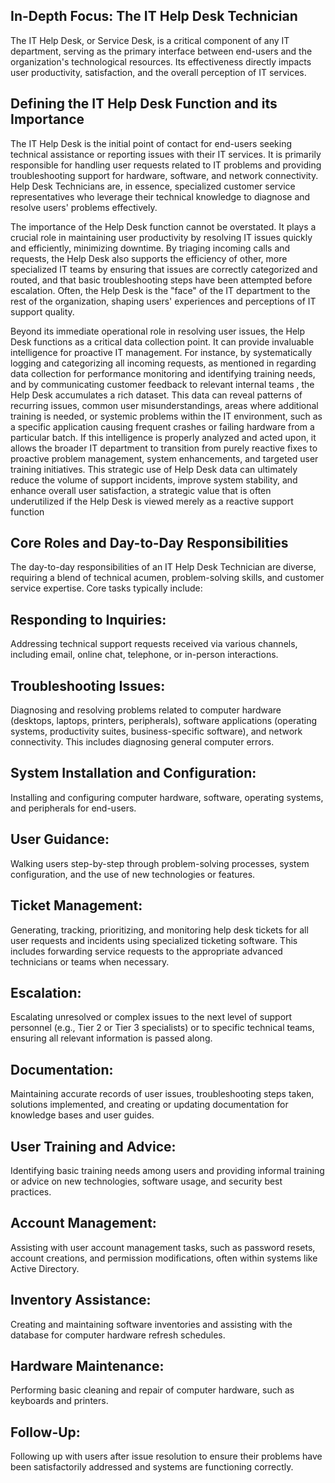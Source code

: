 ## In-Depth Focus: The IT Help Desk Technician
The IT Help Desk, or Service Desk, is a critical component of any IT department, serving as the primary interface between end-users and the organization's technological resources. Its effectiveness directly impacts user productivity, satisfaction, and the overall perception of IT services.

## Defining the IT Help Desk Function and its Importance
The IT Help Desk is the initial point of contact for end-users seeking technical assistance or reporting issues with their IT services. It is primarily responsible for handling user requests related to IT problems and providing troubleshooting support for hardware, software, and network connectivity. Help Desk Technicians are, in essence, specialized customer service representatives who leverage their technical knowledge to diagnose and resolve users' problems effectively.   

The importance of the Help Desk function cannot be overstated. It plays a crucial role in maintaining user productivity by resolving IT issues quickly and efficiently, minimizing downtime. By triaging incoming calls and requests, the Help Desk also supports the efficiency of other, more specialized IT teams by ensuring that issues are correctly categorized and routed, and that basic troubleshooting steps have been attempted before escalation. Often, the Help Desk is the "face" of the IT department to the rest of the organization, shaping users' experiences and perceptions of IT support quality.   

Beyond its immediate operational role in resolving user issues, the Help Desk functions as a critical data collection point. It can provide invaluable intelligence for proactive IT management. For instance, by systematically logging and categorizing all incoming requests, as mentioned in  regarding data collection for performance monitoring and identifying training needs, and by communicating customer feedback to relevant internal teams , the Help Desk accumulates a rich dataset. This data can reveal patterns of recurring issues, common user misunderstandings, areas where additional training is needed, or systemic problems within the IT environment, such as a specific application causing frequent crashes or failing hardware from a particular batch. If this intelligence is properly analyzed and acted upon, it allows the broader IT department to transition from purely reactive fixes to proactive problem management, system enhancements, and targeted user training initiatives. This strategic use of Help Desk data can ultimately reduce the volume of support incidents, improve system stability, and enhance overall user satisfaction, a strategic value that is often underutilized if the Help Desk is viewed merely as a reactive support function

## Core Roles and Day-to-Day Responsibilities
The day-to-day responsibilities of an IT Help Desk Technician are diverse, requiring a blend of technical acumen, problem-solving skills, and customer service expertise. Core tasks typically include:

## Responding to Inquiries: 
Addressing technical support requests received via various channels, including email, online chat, telephone, or in-person interactions.   

## Troubleshooting Issues: 
Diagnosing and resolving problems related to computer hardware (desktops, laptops, printers, peripherals), software applications (operating systems, productivity suites, business-specific software), and network connectivity. This includes diagnosing general computer errors.   

## System Installation and Configuration: 
Installing and configuring computer hardware, software, operating systems, and peripherals for end-users.   

## User Guidance: 
Walking users step-by-step through problem-solving processes, system configuration, and the use of new technologies or features.   

## Ticket Management: 
Generating, tracking, prioritizing, and monitoring help desk tickets for all user requests and incidents using specialized ticketing software. This includes forwarding service requests to the appropriate advanced technicians or teams when necessary.   

## Escalation: 
Escalating unresolved or complex issues to the next level of support personnel (e.g., Tier 2 or Tier 3 specialists) or to specific technical teams, ensuring all relevant information is passed along.   

## Documentation: 
Maintaining accurate records of user issues, troubleshooting steps taken, solutions implemented, and creating or updating documentation for knowledge bases and user guides.   

## User Training and Advice: 
Identifying basic training needs among users and providing informal training or advice on new technologies, software usage, and security best practices.   

## Account Management: 
Assisting with user account management tasks, such as password resets, account creations, and permission modifications, often within systems like Active Directory.   

## Inventory Assistance: 
Creating and maintaining software inventories and assisting with the database for computer hardware refresh schedules.   

## Hardware Maintenance: 
Performing basic cleaning and repair of computer hardware, such as keyboards and printers.   

## Follow-Up: 
Following up with users after issue resolution to ensure their problems have been satisfactorily addressed and systems are functioning correctly.   
